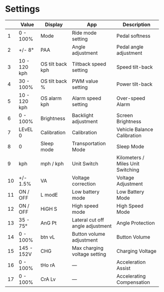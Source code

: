# Settings
|  | Value | Display | App | Description |
| --- | --- | --- | --- | --- |
|  1 | 0 - 100% | Mode | Ride mode setting | Pedal softness |
|  2 | +/- 8° | PAA | Angle adjustment | Pedal angle adjustment |
|  3 | 10 - 120 kph | OS tilt back kph | Tiltback speed setting | Speed tilt-back |
|  4 | 30 - 100% | OS tilt back % | PWM value setting | Power tilt-back |
|  5 | 10 - 120 kph | OS alarm kph | Alarm speed setting | Over-speed Alarm |
|  6 | 0 - 100% | Brightness | Backlight adjustment | Screen Brightness |
|  7 | LEvEL 0 | Calibration | Calibration | Vehicle Balance Calibration |
|  8 | 0 | Sleep mode | Transportation Mode | Sleep Mode |
|  9 | kph | mph / kph | Unit Switch | Kilometers / Miles Unit Switching |
| 10 | +/- 1.5% | VA | Voltage correction | Voltage Adjustment |
| 11 | ON / OFF | L modE | Low battery mode | Low Battery Mode |
| 12 | ON / OFF | HiGH S | High speed mode | High Speed Mode |
| 13 | 35 - 75° | AnG Pt | Lateral cut off angle adjustment | Angle Protection |
| 14 | 0 - 100% | btn vL | Button volume adjustment | Button Volume |
| 15 | 145 - 152V | CHG | Max charging voltage setting | Charging Voltage |
| 16 | 0 - 100% | tHo rA | — | Acceleration Assist |
| 17 | 0 - 100% | CrA Lv | — | Accelerating Compensation |

